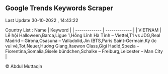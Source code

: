 

## Google Trends Keywords Scraper 
 
Last Update 30-10-2022 , 14:43:22

Country List :
 Name  | Keyword |
| ------------- | ------------- |
| VIETNAM | Lễ hội Halloween,Barca,Ligue 1,Hồng Lĩnh Hà Tĩnh – Viettel,T1 vs JDG,Real Madrid – Girona,Osasuna – Valladolid,Jin (BTS,Paris Saint-Germain,Ký ức vui vẻ,Tot,Neuer,Hương Giang,Itaewon Class,Gigi Hadid,Spezia – Fiorentina,Somalia,Gisele bündchen,Schalke – Freiburg,Leicester – Man City |



© Abdul Muttaqin 
